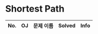 # Shortest Path


|          No.          |        OJ        |        문제 이름         |        Solved         |     Info   |
| :-----: |  :--------: |:---------------------: | :-----: |:-----: |
